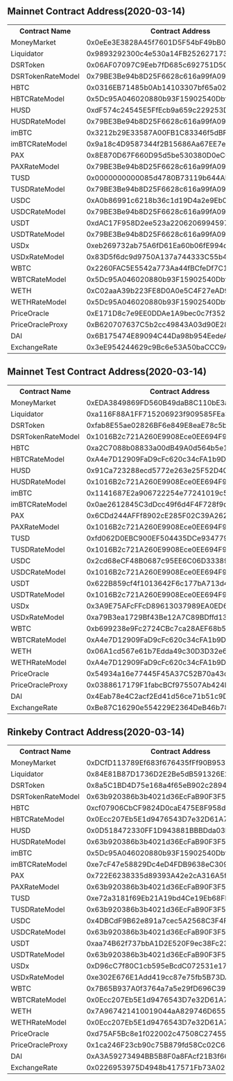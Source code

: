 ## Mainnet Contract Address(2020-03-14)

<table>
	<tr>
   		<th>Contract Name</th>
    	<th>Contract Address</th>
	</tr>
	<tr>
		<td> MoneyMarket </td>
		<td> 0x0eEe3E3828A45f7601D5F54bF49bB01d1A9dF5ea </td>
	</tr>
	<tr>
		<td> Liquidator </td>
		<td> 0x9893292300c4e530a14FB2526271732a2a9b3f05 </td>
	</tr>
	<tr>
		<td> DSRToken </td>
		<td> 0x06AF07097C9Eeb7fD685c692751D5C66dB49c215 </td>
	</tr>
	<tr>
		<td> DSRTokenRateModel </td>
		<td> 0x79BE3Be94b8D25F6628c616a99fA09094bcF3712 </td>
	</tr>
	<tr>
		<td> HBTC </td>
		<td> 0x0316EB71485b0Ab14103307bf65a021042c6d380 </td>
	</tr>
	<tr>
		<td> HBTCRateModel </td>
		<td> 0x5Dc95A046020880b93F15902540Dbfe86489FddA </td>
	</tr>
	<tr>
		<td> HUSD </td>
		<td> 0xdF574c24545E5FfEcb9a659c229253D4111d87e1 </td>
	</tr>
	<tr>
		<td> HUSDRateModel </td>
		<td> 0x79BE3Be94b8D25F6628c616a99fA09094bcF3712 </td>
	</tr>
    <tr>
		<td> imBTC </td>
		<td> 0x3212b29E33587A00FB1C83346f5dBFA69A458923 </td>
	</tr>
	<tr>
		<td> imBTCRateModel </td>
		<td> 0x9a18c4D9587344f2B15686Aa67EE7e5C4B00D549 </td>
	</tr>
	<tr>
		<td> PAX </td>
		<td> 0x8E870D67F660D95d5be530380D0eC0bd388289E1 </td>
	</tr>
	<tr>
		<td> PAXRateModel </td>
		<td> 0x79BE3Be94b8D25F6628c616a99fA09094bcF3712 </td>
	</tr>
	<tr>
		<td> TUSD </td>
		<td> 0x0000000000085d4780B73119b644AE5ecd22b376 </td>
	</tr>
	<tr>
		<td> TUSDRateModel </td>
		<td> 0x79BE3Be94b8D25F6628c616a99fA09094bcF3712 </td>
	</tr>
	<tr>
		<td> USDC </td>
		<td> 0xA0b86991c6218b36c1d19D4a2e9Eb0cE3606eB48 </td>
	</tr>
	<tr>
		<td> USDCRateModel </td>
		<td> 0x79BE3Be94b8D25F6628c616a99fA09094bcF3712 </td>
	</tr>
	<tr>
		<td> USDT </td>
		<td> 0xdAC17F958D2ee523a2206206994597C13D831ec7 </td>
	</tr>
	<tr>
		<td> USDTRateModel </td>
		<td> 0x79BE3Be94b8D25F6628c616a99fA09094bcF3712 </td>
	</tr>
	<tr>
		<td> USDx </td>
		<td> 0xeb269732ab75A6fD61Ea60b06fE994cD32a83549 </td>
	</tr>
	<tr>
		<td> USDxRateModel </td>
		<td> 0x83D5f6dc9d9750A137a744333C55b4Adf5F9A234 </td>
	</tr>
	<tr>
		<td> WBTC </td>
		<td> 0x2260FAC5E5542a773Aa44fBCfeDf7C193bc2C599 </td>
	</tr>
	<tr>
		<td> WBTCRateModel </td>
		<td> 0x5Dc95A046020880b93F15902540Dbfe86489FddA </td>
	</tr>
	<tr>
		<td> WETH </td>
		<td> 0xC02aaA39b223FE8D0A0e5C4F27eAD9083C756Cc2 </td>
	</tr>
	<tr>
		<td> WETHRateModel </td>
		<td> 0x5Dc95A046020880b93F15902540Dbfe86489FddA </td>
	</tr>
	<tr>
		<td> PriceOracle </td>
		<td> 0xE171D8c7e9EE0DDAe1A9bec0c7f35294e48c28d4 </td>
	</tr>
	<tr>
		<td> PriceOracleProxy </td>
		<td> 0xB620707637C5b2cc49843A03d90E28D9abbDa149 </td>
	</tr>
	<tr>
		<td> DAI </td>
		<td> 0x6B175474E89094C44Da98b954EedeAC495271d0F </td>
	</tr>
	<tr>
        <td> ExchangeRate </td>
        <td> 0x3eE954244629c9Bc6e53A50baCCC9A7B472f7D42 </td>
	</tr>
</table>


## Mainnet Test Contract Address(2020-03-14)

<table>
	<tr>
   		<th>Contract Name</th>
    	<th>Contract Address</th>
	</tr>
	<tr>
		<td> MoneyMarket </td>
		<td> 0xEDA3849869FD560B49daB8C110bE3a020F46c79E </td>
	</tr>
	<tr>
		<td> Liquidator </td>
		<td> 0xa116F88A1FF715206923f909585FEa35F52d540a </td>
	</tr>
	<tr>
		<td> DSRToken </td>
		<td> 0xfab8E55ae02826BF6e849E8eaE78c5b8FA4182F3 </td>
	</tr>
	<tr>
		<td> DSRTokenRateModel </td>
		<td> 0x1016B2c721A260E9908Ece0EE694F9fD10896C8D </td>
	</tr>
	<tr>
		<td> HBTC </td>
		<td> 0xa2C7088b08833a00dB49A0d564b5e1463A4B49cB </td>
	</tr>
	<tr>
		<td> HBTCRateModel </td>
		<td> 0xA4e7D12909FaD9cFc620c34cFA1b9DCC31f3BF43 </td>
	</tr>
	<tr>
		<td> HUSD </td>
		<td> 0x91Ca723288ecd5772e263e25F52D4014C493f5D0 </td>
	</tr>
	<tr>
		<td> HUSDRateModel </td>
		<td> 0x1016B2c721A260E9908Ece0EE694F9fD10896C8D </td>
	</tr>
    <tr>
		<td> imBTC </td>
		<td> 0x1141687E2a906722254e77241019c57496c0e83e </td>
	</tr>
	<tr>
		<td> imBTCRateModel </td>
		<td> 0x0ae2612845C3dDcc49f6d4F4F728f9de503AAbBf </td>
	</tr>
	<tr>
		<td> PAX </td>
		<td> 0x6CDd244AFFf8902cE285F02C39A2623Ecb461454 </td>
	</tr>
	<tr>
		<td> PAXRateModel </td>
		<td> 0x1016B2c721A260E9908Ece0EE694F9fD10896C8D </td>
	</tr>
	<tr>
		<td> TUSD </td>
		<td> 0xfd062D0EBC900EF504435DCe9347797d3b5e12Aa </td>
	</tr>
	<tr>
		<td> TUSDRateModel </td>
		<td> 0x1016B2c721A260E9908Ece0EE694F9fD10896C8D </td>
	</tr>
	<tr>
		<td> USDC </td>
		<td> 0x2cd68eCF48B0687c95EE6C06D33389688C3cbb8e </td>
	</tr>
	<tr>
		<td> USDCRateModel </td>
		<td> 0x1016B2c721A260E9908Ece0EE694F9fD10896C8D </td>
	</tr>
	<tr>
		<td> USDT </td>
		<td> 0x622B859cf4f1013642F6c177bA713d482fF5b483 </td>
	</tr>
	<tr>
		<td> USDTRateModel </td>
		<td> 0x1016B2c721A260E9908Ece0EE694F9fD10896C8D </td>
	</tr>
	<tr>
		<td> USDx </td>
		<td> 0x3A9E75AFcFFcD89613037989EA0ED6cEc44a4353 </td>
	</tr>
	<tr>
		<td> USDxRateModel </td>
		<td> 0xa79B3ea1729Bf43Be12A7C89BDffd1306dBFe647 </td>
	</tr>
	<tr>
		<td> WBTC </td>
		<td> 0xb699238e9Fc2724CBc7ca28AEF68b546Cd773612 </td>
	</tr>
	<tr>
		<td> WBTCRateModel </td>
		<td> 0xA4e7D12909FaD9cFc620c34cFA1b9DCC31f3BF43 </td>
	</tr>
	<tr>
		<td> WETH </td>
		<td> 0x06A1cd567e61b7Edda49c30D3D32e60F607fD646 </td>
	</tr>
	<tr>
		<td> WETHRateModel </td>
		<td> 0xA4e7D12909FaD9cFc620c34cFA1b9DCC31f3BF43 </td>
	</tr>
	<tr>
		<td> PriceOracle </td>
		<td> 0x54934a16e77445F45A37C52B70a43c3b4D011aD4 </td>
	</tr>
	<tr>
		<td> PriceOracleProxy </td>
		<td> 0x0388617179F1fabcBCf975507Ab424D8179cfF75 </td>
	</tr>
	<tr>
		<td> DAI </td>
		<td> 0x4Eab78e4C2acf2Ed41d56ce71b51c9D717782124 </td>
	</tr>
	<tr>
        <td> ExchangeRate </td>
        <td> 0xBe87C16290e554229E2364DeB46b78a4BFcae74a </td>
	</tr>
</table>



## Rinkeby Contract Address(2020-03-14)

<table>
	<tr>
   		<th>Contract Name</th>
    	<th>Contract Address</th>
	</tr>
	<tr>
		<td> MoneyMarket </td>
		<td> 0xDCfD113789Ef683f676435fFf90B953A0Cc76044 </td>
	</tr>
	<tr>
		<td> Liquidator </td>
		<td> 0x84E81B87D1736D2E2Be5dB591326E29F8458c63C </td>
	</tr>
	<tr>
		<td> DSRToken </td>
		<td> 0x8a5C1BD4D75e168a4f65eB902c289400B90FD980 </td>
	</tr>
	<tr>
		<td> DSRTokenRateModel </td>
		<td> 0x63b920386b3b4021d36EcFaB90F3F5b74Bc8b902 </td>
	</tr>
	<tr>
		<td> HBTC </td>
		<td> 0xcf07906CbCF9824D0caE475E8F958d48AcF1014C </td>
	</tr>
	<tr>
		<td> HBTCRateModel </td>
		<td> 0x0Ecc207Eb5E1d9476543D7e32D61A75e6bf767d3 </td>
	</tr>
	<tr>
		<td> HUSD </td>
		<td> 0x0D518472330FF1D943881BBBDda03b221A7F9F74 </td>
	</tr>
	<tr>
		<td> HUSDRateModel </td>
		<td> 0x63b920386b3b4021d36EcFaB90F3F5b74Bc8b902 </td>
	</tr>
	<tr>
		<td> imBTC </td>
		<td> 0x5Dc95A046020880b93F15902540Dbfe86489FddA </td>
	</tr>
	<tr>
		<td> imBTCRateModel </td>
		<td> 0xe7cF47e58829Dc4eD4FDB9638eC309A00a96D13a </td>
	</tr>
	<tr>
		<td> PAX </td>
		<td> 0x722E6238335d89393A42e2cA316A5fb1b8B2EB55 </td>
	</tr>
	<tr>
		<td> PAXRateModel </td>
		<td> 0x63b920386b3b4021d36EcFaB90F3F5b74Bc8b902 </td>
	</tr>
	<tr>
		<td> TUSD </td>
		<td> 0xe72a3181f69Eb21A19bd4Ce19Eb68FDb333d74c6 </td>
	</tr>
	<tr>
		<td> TUSDRateModel </td>
		<td> 0x63b920386b3b4021d36EcFaB90F3F5b74Bc8b902 </td>
	</tr>
	<tr>
		<td> USDC </td>
		<td> 0x4DBCdF9B62e891a7cec5A2568C3F4FAF9E8Abe2b </td>
	</tr>
	<tr>
		<td> USDCRateModel </td>
		<td> 0x63b920386b3b4021d36EcFaB90F3F5b74Bc8b902 </td>
	</tr>
	<tr>
		<td> USDT </td>
		<td> 0xaa74B62f737bbA1D2E520F9ec38Fc23b6E6817df </td>
	</tr>
	<tr>
		<td> USDTRateModel </td>
		<td> 0x63b920386b3b4021d36EcFaB90F3F5b74Bc8b902 </td>
	</tr>
	<tr>
		<td> USDx </td>
		<td> 0xD96cC7f80C1cb595eBcdC072531e1799B3a2436E </td>
	</tr>
	<tr>
		<td> USDxRateModel </td>
		<td> 0xe302E676E1Add419cc87e75fb5B73DAB24Ad1534 </td>
	</tr>
	<tr>
		<td> WBTC </td>
		<td> 0x7B65B937A0f3764a7a5e29fD696C391233218E91 </td>
	</tr>
	<tr>
		<td> WBTCRateModel </td>
		<td> 0x0Ecc207Eb5E1d9476543D7e32D61A75e6bf767d3 </td>
	</tr>
	<tr>
		<td> WETH </td>
		<td> 0x7A967421410019044aA829746D65575325082e99 </td>
	</tr>
	<tr>
		<td> WETHRateModel </td>
		<td> 0x0Ecc207Eb5E1d9476543D7e32D61A75e6bf767d3 </td>
	</tr>
	<tr>
		<td> PriceOracle </td>
		<td> 0xd75AF5Bc8e1f022002c47508C27455A20738b1F5 </td>
	</tr>
	<tr>
		<td> PriceOracleProxy </td>
		<td> 0x1ca246F23cb90c75B879fd58Cc02C64B52B01e99 </td>
	</tr>
	<tr>
		<td> DAI </td>
		<td> 0xA3A59273494BB5B8F0a8FAcf21B3f666A47d6140 </td>
	</tr>
	<tr>
        <td> ExchangeRate </td>
        <td> 0x0226953975D4948b417571Fb73A02358d25aFF1A </td>
	</tr>
</table>

